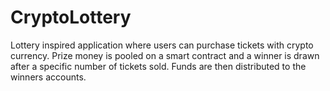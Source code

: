# CryptoLottery
Lottery inspired application where users can purchase tickets with crypto currency. Prize money is pooled on a smart contract and a winner is drawn after a specific number of tickets sold. Funds are then distributed to the winners accounts.
